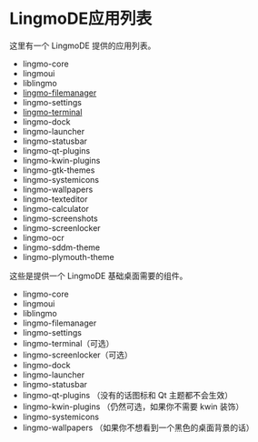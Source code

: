 # LingmoDE应用列表
这里有一个 LingmoDE 提供的应用列表。
- lingmo-core
- lingmoui
- liblingmo
- [lingmo-filemanager](lingmo-filemanager)
- lingmo-settings
- [lingmo-terminal](lingmo-terminal)
- lingmo-dock
- lingmo-launcher
- lingmo-statusbar
- lingmo-qt-plugins
- lingmo-kwin-plugins
- lingmo-gtk-themes
- lingmo-systemicons
- lingmo-wallpapers
- lingmo-texteditor
- lingmo-calculator
- lingmo-screenshots
- lingmo-screenlocker
- lingmo-ocr
- lingmo-sddm-theme
- lingmo-plymouth-theme

这些是提供一个 LingmoDE 基础桌面需要的组件。
- lingmo-core
- lingmoui
- liblingmo
- lingmo-filemanager
- lingmo-settings
- lingmo-terminal（可选）
- lingmo-screenlocker（可选）
- lingmo-dock
- lingmo-launcher
- lingmo-statusbar
- lingmo-qt-plugins （没有的话图标和 Qt 主题都不会生效）
- lingmo-kwin-plugins （仍然可选，如果你不需要 kwin 装饰）
- lingmo-systemicons
- lingmo-wallpapers （如果你不想看到一个黑色的桌面背景的话）